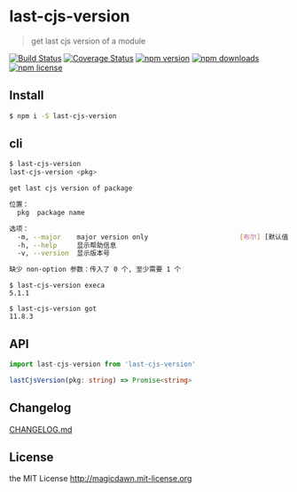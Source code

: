<!-- AUTO_GENERATED_UNTOUCHED_FLAG -->

# last-cjs-version

> get last cjs version of a module

[![Build Status](https://img.shields.io/travis/magicdawn/last-cjs-version.svg?style=flat-square)](https://travis-ci.org/magicdawn/last-cjs-version)
[![Coverage Status](https://img.shields.io/codecov/c/github/magicdawn/last-cjs-version.svg?style=flat-square)](https://codecov.io/gh/magicdawn/last-cjs-version)
[![npm version](https://img.shields.io/npm/v/last-cjs-version.svg?style=flat-square)](https://www.npmjs.com/package/last-cjs-version)
[![npm downloads](https://img.shields.io/npm/dm/last-cjs-version.svg?style=flat-square)](https://www.npmjs.com/package/last-cjs-version)
[![npm license](https://img.shields.io/npm/l/last-cjs-version.svg?style=flat-square)](http://magicdawn.mit-license.org)

## Install

```sh
$ npm i -S last-cjs-version
```

## cli

```sh
$ last-cjs-version
last-cjs-version <pkg>

get last cjs version of package

位置：
  pkg  package name                                                     [字符串]

选项：
  -m, --major    major version only                       [布尔] [默认值: false]
  -h, --help     显示帮助信息                                             [布尔]
  -v, --version  显示版本号                                               [布尔]

缺少 non-option 参数：传入了 0 个, 至少需要 1 个
```

```
$ last-cjs-version execa
5.1.1

$ last-cjs-version got
11.8.3
```

## API

```ts
import last-cjs-version from 'last-cjs-version'

lastCjsVersion(pkg: string) => Promise<string>
```

## Changelog

[CHANGELOG.md](CHANGELOG.md)

## License

the MIT License http://magicdawn.mit-license.org
